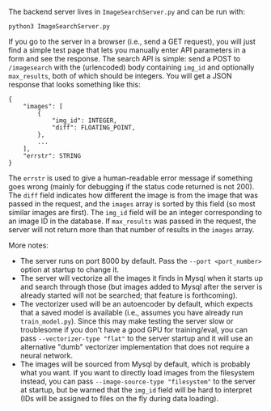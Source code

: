 The backend server lives in `ImageSearchServer.py` and can be run with:
```
python3 ImageSearchServer.py
```
If you go to the server in a browser (i.e., send a GET request), you will just
find a simple test page that lets you manually enter API parameters in a form
and see the response. The search API is simple: send a POST to `/imagesearch`
with the (urlencoded) body containing `img_id` and optionally `max_results`,
both of which should be integers. You will get a JSON response that looks
something like this:

```
{
    "images": [
        {
            "img_id": INTEGER,
            "diff": FLOATING_POINT,
        },
        ...
    ],
    "errstr": STRING
}
```

The `errstr` is used to give a human-readable error message if something goes
wrong (mainly for debugging if the status code returned is not 200). The `diff`
field indicates how different the image is from the image that was passed in
the request, and the `images` array is sorted by this field (so most similar
images are first). The `img_id` field will be an integer corresponding to an
image ID in the database. If `max_results` was passed in the request, the
server will not return more than that number of results in the `images` array.

More notes:
 
- The server runs on port 8000 by default. Pass the `--port
  <port_number>` option at startup to change it.
- The server will vectorize all the images it finds in Mysql when it
  starts up and search through those (but images added to Mysql after
  the server is already started will not be searched; that feature is
  forthcoming).
- The vectorizer used will be an autoencoder by default, which expects
  that a saved model is available (i.e., assumes you have already run
  `train_model.py`). Since this may make testing the server slow or
  troublesome if you don't have a good GPU for training/eval, you can
  pass `--vectorizer-type "flat"` to the server startup and it will use
  an alternative "dumb" vectorizer implementation that does not require
  a neural network.
- The images will be sourced from Mysql by default, which is probably
  what you want. If you want to directly load images from the
  filesystem instead, you can pass `--image-source-type "filesystem"`
  to the server at startup, but be warned that the `img_id` field will
  be hard to interpret (IDs will be assigned to files on the fly during
  data loading).

